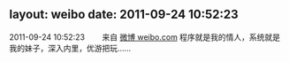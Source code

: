 layout: weibo
date: 2011-09-24 10:52:23
---
<meta name="referrer" content="no-referrer" />

2011-09-24 10:52:23  &nbsp;&nbsp;&nbsp;&nbsp;&nbsp;&nbsp; 来自 <a href="http://weibo.com/" rel="nofollow">微博 weibo.com</a>
程序就是我的情人，系统就是我的妹子，深入内里，优游把玩…… ​​​

